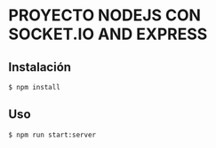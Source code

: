# PROYECTO NODEJS CON SOCKET.IO AND EXPRESS

## Instalación

`$ npm install`

## Uso

`$ npm run start:server`
